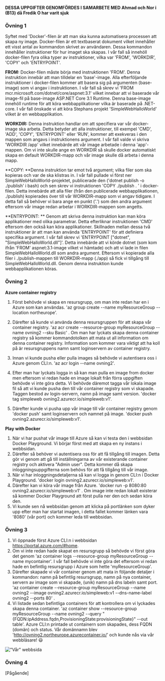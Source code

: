 **DESSA UPPGIFTER GENOMFÖRDES I SAMARBETE MED Ahmad och Nor i (B13) då Fredik O har varit sjuk**

### **Övning 1**

Syftet med 'Docker'-filen är att man ska kunna automatisera processen att skapa ny image. Docker-filen är ett textbaserat dokument vilket innehåller ett visst antal av kommandon skrivet av användaren. Dessa kommandon innehåller instruktioner för hur imaget ska skapas. I vår fall så innehöll docker-filen fyra olika typer av instruktioner, vilka var 'FROM', 'WORKDIR', 'COPY' och 'ENTRYPOINT'.

**FROM:** Docker-filen måste börja med instruktionen 'FROM'. Denna instruktion innebär att man tilldelar en 'base'-image. Alla efterföljande instruktioner i docker-filen kommer att basera sig på argumenten (base-image) som vi angav i instruktionen. I vår fall så skrev vi 'FROM mcr.microsoft.com/dotnet/core/aspnet:3.1' vilket innebar att vi baserade vår image-fil på base-image ASP.NET Core 3.1 Runtime.  Denna base-image innehöll runtime för att köra webbapplikationer vilka är baserade på .NET-core. I vår fall önskade vi att köra Stephans projekt 'SimpleWebHalloWorld' vilket är en webbapplikation. 

**WORKDIR:** Denna instruktion handlar om att specifiera var vår docker-image ska arbeta. Detta betyder att alla instruktioner, till exempel 'CMD', 'ADD', 'COPY', 'ENTRYPOINT' eller 'RUN', kommer att exekveras i den mappen som angavs i instruktionens argument. I vår fall valde vi skriva 'WORKDIR /app' vilket innebärde att vår image arbetade i denna 'app'-mappen. Om vi inte skulle ange en WORKDIR så skulle docker automatiskt skapa en default WORKDIR-mapp och vår image skulle då arbeta i denna mapp.

**COPY: **Denna instruktion tar emot två argument; vilka filer som ska kopieras och var de ska klistras in.  I vår fall pullade vi först ner SimpleWebHalloWorld-projektet, publicerade den ('dotnet publish -o ./publish' i bash) och sen skrev vi instruktionen 'COPY ./publish . ' i docker-filen. Detta innebärde att alla filer (från den publicerade webbapplikationen, ./publish) kopierades över till vår WORKDIR-mapp som vi angav tidigare. I detta fall så behöver vi bara ange en punkt ('.') som den andra argument eftersom vår image redan arbetar i WORKDIR-mappen som angetts.

**ENTRYPOINT: ** Genom att skriva denna instruktion kan man köra applikationer med olika parametrar. Detta efterliknar instruktionen 'CMD' eftersom den också kan köra applikationer.  Skillnaden mellan dessa två instruktioner är att man kan använda 'ENTRYPOINT' för att definiera specifika argument. I vår fall skrev vi 'ENTRYPOINT ["dotnet", "SimpleWebHalloWorld.dll"]'. Detta innebärde att vi körde dotnet (som kom ifrån 'FROM' aspnet:3.1-image vilket vi hämtade) och att vi lade in filen SimpleWebHalloWorld.dll som andra argument. Eftersom vi kopierade alla filer i ./publish-mappen till WORKDIR-mapp (./app) så fick vi tillgång till SimpleWebHalloWorld.dll. Genom denna instruktion kunde webbapplikationen köras.



### **Övning 2**

**Azure container registry**

1. Först behövde vi skapa en resursgrupp, om man inte redan har en i Azure som kan användas. 'az group create --name myResourceGroup --location northeurope'.

2. Därefter så kunde vi använda denna resursgruppen för att skapa vår container registry. 'az acr create --resource-group myResourceGroup --name ovning2 --sku Basic' . Om man har lyckats skapa denna container registry så kommer kommandotolken att mata ut all information om denna container registry. Information som kommer vara viktigt att ha koll på är resursgruppens namn samt loginservern av container registry.

3. Innan vi kunde pusha eller pulla images så behövde vi autentisera oss i Azure genom CLI:n. 'az acr login --name ovning2'.

4. Efter man har lyckats logga in så kan man pulla en image from docker men eftersom vi redan hade en image lokalt från förra uppgiften behövde vi inte göra detta. Vi behövde däremot tagga vår lokala image fil så att vi kunde pusha den till vår container registry som vi skapade. Taggen bestod av login-servern, namn på image samt version. 'docker tag simpleweb ovning2.azurecr.io/simpleweb:v1'.

5. Därefter kunde vi pusha upp vår image till vår container registry genom 'docker push' samt loginservern och namnet på image. 'docker push  ovning2.azurecr.io/simpleweb:v1'.

   

**Play with Docker**

1. När vi har pushat vår image till Azure så kan vi testa den i webbsidan Docker Playground. Vi börjar först med att skapa en ny instans i webbsidan.
2. Därefter så behöver vi autentisera oss för att få tillgång till imagen. Detta gör vi genom att gå till inställningarna av vår existerande container registry och aktivera "Admin user". Detta kommer då skapa inloggningsuppgifterna som behövs för att få tillgång till vår image.
3. När vi har inloggningsdetaljerna så kan vi logga in genom CLI:n i Docker Playground. 'docker login ovning2.azurecr.io/simpleweb:v1'.
4. Därefter kan vi köra vår image från Azure. 'docker run -p 8080:80  ovning2.azurecr.io/simpleweb:v1' . Om image inte redan lokalt existerar så kommer Docker Playground att först pulla ner den och sedan köra den.
5. Vi kunde sen nå webbsidan genom att klicka på portlänken som dyker upp efter man har startat imagen, i detta fallet kommer länken vara '8080' (vår port) och kommer leda till webbsidan.

### **Övning 3**

1. Vi öppnade först Azure CLI:n i webbsidan https://portal.azure.com/#home.
2. Om vi inte redan hade skapat en resursgrupp så behövde vi först göra det genom 'az container logs --resource-group myResourceGroup --name mycontainer'. I vår fall behövde vi inte göra det eftersom vi redan hade en befintlig resursgrupp i Azure som hette 'myResourceGroup'.
3. Därefter skapade vi vår container genom att mata in följande detaljer i kommandon: namn på befintlig resursgrupp, namn på nya container, servern av image som vi skapade, (unik) namn på dns labeln samt port. 'az container create --resource-group myResourceGroup --name ovning2 --image ovning2.azurecr.io/simpleweb:v1 --dns-name-label ovning2 --ports 80' .
4. Vi listade sedan befintliga containers för att kontrollera om vi lyckades skapa denna container. 'az container show --resource-group myResourceGroup --name ovning2 --query "{FQDN:ipAddress.fqdn,ProvisioningState:provisioningState}" --out table'. Azure CLI:n printade ut containern som skapades, dess FQDN (domän) och status. Vår domännamn blev 'http://ovning2.northeurope.azurecontainer.io/' och kunde nås via vår webbläsare! :smiley:

!["Vår" webbsida](https://i.imgur.com/BHgsHo1.png)



### **Övning 4**

[Pågående]
